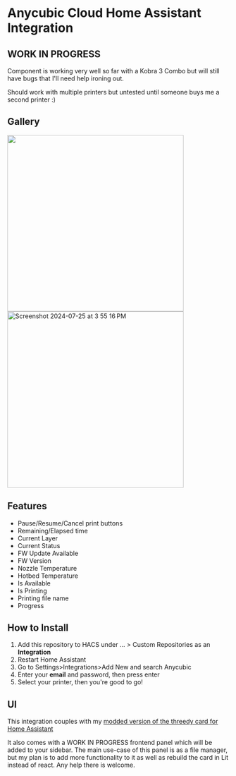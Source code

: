 # Anycubic Cloud Home Assistant Integration

## WORK IN PROGRESS 

Component is working very well so far with a Kobra 3 Combo but will still have bugs that I'll need help ironing out.

Should work with multiple printers but untested until someone buys me a second printer :)

## Gallery


<img width="400" alt="" src="https://github.com/user-attachments/assets/80d15c03-fdbd-495c-be04-2d07fc68cc3a">
<img width="400" alt="Screenshot 2024-07-25 at 3 55 16 PM" src="https://github.com/user-attachments/assets/f557f362-2e08-461e-8416-83257a65f02e">



## Features

- Pause/Resume/Cancel print buttons
- Remaining/Elapsed time
- Current Layer
- Current Status
- FW Update Available
- FW Version
- Nozzle Temperature
- Hotbed Temperature
- Is Available
- Is Printing
- Printing file name
- Progress

## How to Install

1. Add this repository to HACS under ... > Custom Repositories as an **Integration**
2. Restart Home Assistant
3. Go to Settings>Integrations>Add New and search Anycubic
4. Enter your **email** and password, then press enter
5. Select your printer, then you're good to go!


## UI

This integration couples with my [modded version of the threedy card for Home Assistant](https://github.com/WaresWichall/hass-threedy_anycubic_card)

It also comes with a WORK IN PROGRESS frontend panel which will be added to your sidebar.
The main use-case of this panel is as a file manager, but my plan is to add more functionality to it as well as rebuild the card in Lit instead of react. Any help there is welcome.
